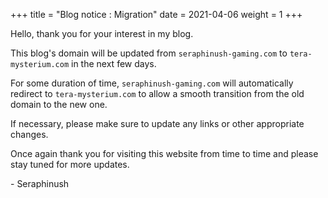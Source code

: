 +++
title = "Blog notice : Migration"
date = 2021-04-06
weight = 1
+++

Hello, thank you for your interest in my blog.

This blog's domain will be updated from `seraphinush-gaming.com` to `tera-mysterium.com` in the next few days.

For some duration of time, `seraphinush-gaming.com` will automatically redirect to `tera-mysterium.com` to allow a smooth transition from the old domain to the new one.

If necessary, please make sure to update any links or other appropriate changes.

Once again thank you for visiting this website from time to time and please stay tuned for more updates.

\- Seraphinush